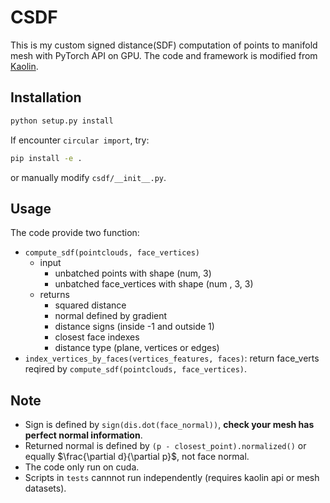 # CSDF

This is my custom signed distance(SDF) computation of points to manifold mesh with PyTorch API on GPU. The code and framework is modified from [Kaolin](https://github.com/NVIDIAGameWorks/kaolin).

## Installation

```bash
python setup.py install
```

If encounter `circular import`, try:

```bash
pip install -e .
```

or manually modify `csdf/__init__.py`.

## Usage

The code provide two function:

- `compute_sdf(pointclouds, face_vertices)`
    - input
        - unbatched points with shape (num, 3)
        - unbatched face_vertices with shape (num , 3, 3)
    - returns 
        - squared distance
        - normal defined by gradient
        - distance signs (inside -1 and outside 1)
        - closest face indexes
        - distance type (plane, vertices or edges)
- `index_vertices_by_faces(vertices_features, faces)`: return face_verts reqired by `compute_sdf(pointclouds, face_vertices)`.

## Note

- Sign is defined by `sign(dis.dot(face_normal))`, **check your mesh has perfect normal information**.
- Returned normal is defined by `(p - closest_point).normalized()` or equally $\frac{\partial d}{\partial p}$, not face normal.
- The code only run on cuda.
- Scripts in `tests` cannnot run independently (requires kaolin api or mesh datasets).
